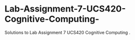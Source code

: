 # Lab-Assignment-7-UCS420-Cognitive-Computing-
Solutions to Lab Assignment 7  UCS420 Cognitive Computing .
